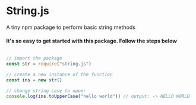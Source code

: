 # String.js
A tiny npm package to perform basic string methods

<h4>It's so easy to get started with this package. Follow the steps below</h4>

```javascript

// import the package 
const str = require("string.js")

// create a new instance of the function
const ins = new str()

// change string case to upper
console.log(ins.toUpperCase("hello world")) // output: -> HELLO WORLD

```
